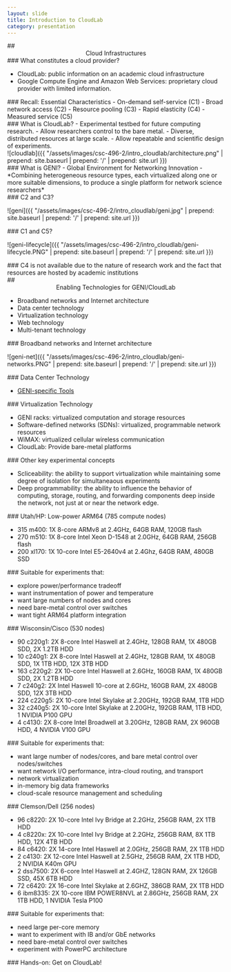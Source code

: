 ```yaml
---
layout: slide
title: Introduction to CloudLab
category: presentation
---
```


<section data-markdown>
## <center> Cloud Infrastructures </center>
</section>


<section data-markdown>
### What constitutes a cloud provider?

- CloudLab: public information on an academic cloud infrastructure
- Google Compute Engine and Amazon Web Services: proprietary cloud provider with limited information. 
</section>


<section data-markdown>
### Recall: Essential Characteristics
- On-demand self-service (C1)
- Broad network access (C2)
- Resource pooling (C3)
- Rapid elasticity (C4)
- Measured service (C5)
</section>

<section data-markdown>
### What is CloudLab?
  - Experimental testbed for future computing research.
  - Allow researchers control to the bare metal.
  - Diverse, distributed resources at large scale.
  - Allow repeatable and scientific design of experiments.
</section>


<section data-markdown>
![cloudlab]({{ "/assets/images/csc-496-2/intro_cloudlab/architecture.png" | prepend: site.baseurl | prepend: '/' | prepend: site.url }})
</section>


<section data-markdown>
### What is GENI?
- Global Environment for Networking Innovation
- *Combining heterogeneous resource types, each virtualized along one or more suitable dimensions, to produce a single platform for network science researchers*
</section>


<section data-markdown>
### C2 and C3?

![geni]({{ "/assets/images/csc-496-2/intro_cloudlab/geni.jpg" | prepend: site.baseurl | prepend: '/' | prepend: site.url }})
</section>


<section data-markdown>
### C1 and C5?

![geni-lifecycle]({{ "/assets/images/csc-496-2/intro_cloudlab/geni-lifecycle.PNG" | prepend: site.baseurl | prepend: '/' | prepend: site.url }})
</section>


<section data-markdown>
### C4 is not available due to the nature of research work and the fact that resources are hosted by academic institutions
</section>


<section data-markdown>
## <center> Enabling Technologies for GENI/CloudLab </center>

- Broadband networks and Internet architecture
- Data center technology
- Virtualization technology
- Web technology
- Multi-tenant technology
</section>


<section data-markdown>
### Broadband networks and Internet architecture

![geni-net]({{ "/assets/images/csc-496-2/intro_cloudlab/geni-networks.PNG" | prepend: site.baseurl | prepend: '/' | prepend: site.url }})
</section>


<section data-markdown>
### Data Center Technology

- [GENI-specific Tools](http://groups.geni.net/geni/wiki/GENIDeveloper/Repositories)
</section>


<section data-markdown>
### Virtualization Technology

- GENI racks: virtualized computation and storage resources
- Software-defined networks (SDNs): virtualized, programmable network resources
- WiMAX: virtualized cellular wireless communication
- CloudLab: Provide bare-metal platforms
</section>


<section data-markdown>
### Other key experimental concepts

- Scliceability: the ability to support virtualization while maintaining some degree of isolation for simultaneaous experiments
- Deep programmability: the ability to influence the behavior of computing, storage, routing, and forwarding components deep inside the network, not just at or near the network edge.
</section>


<section data-markdown>
### Utah/HP: Low-power ARM64 (785 compute nodes)

- 315 m400: 1X 8-core ARMv8 at 2.4GHz, 64GB RAM, 120GB flash
- 270 m510: 1X 8-core Intel Xeon D-1548 at 2.0GHz, 64GB RAM, 256GB flash
- 200 xl170: 1X 10-core Intel E5-2640v4 at 2.4Ghz, 64GB RAM, 480GB SSD
</section>


<section data-markdown>
### Suitable for experiments that:

- explore power/performance tradeoff
- want instrumentation of power and temperature
- want large numbers of nodes and cores
- need bare-metal control over switches
- want tight ARM64 platform integration
</section>


<section data-markdown>
### Wisconsin/Cisco (530 nodes)

-  90 c220g1: 2X 8-core Intel Haswell at 2.4GHz, 128GB RAM, 1X 480GB SDD, 2X 1.2TB HDD
-  10 c240g1: 2X 8-core Intel Haswell at 2.4GHz, 128GB RAM, 1X 480GB SDD, 1X 1TB HDD, 12X 3TB HDD
- 163 c220g2: 2X 10-core Intel Haswell at 2.6GHz, 160GB RAM, 1X 480GB SDD, 2X 1.2TB HDD
-   7 c240g2: 2X Intel Haswell 10-core at 2.6GHz, 160GB RAM, 2X 480GB SDD, 12X 3TB HDD
- 224 c220g5: 2X 10-core Intel Skylake at 2.20GHz, 192GB RAM, 1TB HDD
-  32 c240g5: 2X 10-core Intel Skylake at 2.20GHz, 192GB RAM, 1TB HDD, 1 NVIDIA P100 GPU
-   4 c4130: 2X 8-core Intel Broadwell at 3.20GHz, 128GB RAM, 2X 960GB HDD, 4 NVIDIA V100 GPU
</section>


<section data-markdown>
### Suitable for experiments that:

- want large number of nodes/cores, and bare metal control over nodes/switches
- want network I/O performance, intra-cloud routing, and transport
- network virtualization
- in-memory big data frameworks
- cloud-scale resource management and scheduling
</section>


<section data-markdown>
### Clemson/Dell (256 nodes)

- 96 c8220: 2X 10-core Intel Ivy Bridge at 2.2GHz, 256GB RAM, 2X 1TB HDD
-  4 c8220x: 2X 10-core Intel Ivy Bridge at 2.2GHz, 256GB RAM, 8X 1TB HDD, 12X 4TB HDD
- 84 c6420: 2X 14-core Intel Haswell at 2.0GHz, 256GB RAM, 2X 1TB HDD
-  2 c4130: 2X 12-core Intel Haswell at 2.5GHz, 256GB RAM, 2X 1TB HDD, 2 NVIDIA K40m GPU
-  2 dss7500: 2X 6-core Intel Haswell at 2.4GHZ, 128GN RAM, 2X 126GB SSD, 45X 6TB HDD
- 72 c6420: 2X 16-core Intel Skylake at 2.6GHZ, 386GB RAM, 2X 1TB HDD
-  6 ibm8335: 2X 10-core IBM POWER8NVL at 2.86GHz, 256GB RAM, 2X 1TB HDD, 1 NVIDIA Tesla P100
</section>


<section data-markdown>
### Suitable for experiments that:

- need large per-core memory
- want to experiment with IB and/or GbE networks
- need bare-metal control over switches
- experiment with PowerPC architecture
</section>


<section data-markdown>
### Hands-on: Get on CloudLab!
</section>